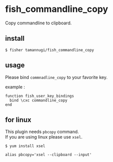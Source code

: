 # fish\_commandline\_copy

Copy commandline to clipboard.

## install

```
$ fisher tamannugi/fish_commandline_copy
```

## usage


Please bind `commnadline_copy` to your favorite key.

example :

```
function fish_user_key_bindings
  bind \cxc commandline_copy
end

```

## for linux

This plugin needs `pbcopy` command.  
If you are using linux please use `xsel`.

```
$ yum install xsel

alias pbcopy='xsel --clipboard --input'
```
